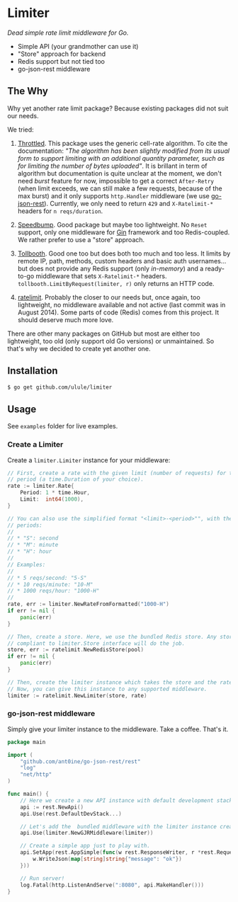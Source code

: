 # Limiter

*Dead simple rate limit middleware for Go.*

* Simple API (your grandmother can use it)
* "Store" approach for backend
* Redis support but not tied too
* go-json-rest middleware

## The Why

Why yet another rate limit package? Because existing packages did not suit our needs.

We tried:

1. [Throttled][1]. This package uses the generic cell-rate algorithm. To cite the
documentation: *"The algorithm has been slightly modified from its usual form to
support limiting with an additional quantity parameter, such as for limiting the
number of bytes uploaded"*. It is brillant in term of algorithm but
documentation is quite unclear at the moment, we don't need *burst* feature for
now, impossible to get a correct `After-Retry` (when limit exceeds, we can still
make a few requests, because of the max burst) and it only supports ``http.Handler``
middleware (we use [go-json-rest][2]). Currently, we only need to return `429`
and `X-Ratelimit-*` headers for `n reqs/duration`.

2. [Speedbump][3]. Good package but maybe too lightweight. No `Reset` support,
only one middleware for [Gin][4] framework and too Redis-coupled. We rather
prefer to use a "store" approach.

3. [Tollbooth][5]. Good one too but does both too much and too less. It limits by
remote IP, path, methods, custom headers and basic auth usernames... but does not
provide any Redis support (only *in-memory*) and a ready-to-go middleware that sets
`X-Ratelimit-*` headers. `tollbooth.LimitByRequest(limiter, r)` only returns an HTTP
code.

4. [ratelimit][6]. Probably the closer to our needs but, once again, too
lightweight, no middleware available and not active (last commit was in August
2014). Some parts of code (Redis) comes from this project. It should deserve much
more love.

There are other many packages on GitHub but most are either too lightweight, too
old (only support old Go versions) or unmaintained. So that's why we decided to
create yet another one.

## Installation

```bash
$ go get github.com/ulule/limiter
```

## Usage

See `examples` folder for live examples.

### Create a Limiter

Create a `limiter.Limiter` instance for your middleware:

```go
// First, create a rate with the given limit (number of requests) for the given
// period (a time.Duration of your choice).
rate := limiter.Rate{
    Period: 1 * time.Hour,
    Limit:  int64(1000),
}

// You can also use the simplified format "<limit>-<period>"", with the given
// periods:
//
// * "S": second
// * "M": minute
// * "H": hour
//
// Examples:
//
// * 5 reqs/second: "5-S"
// * 10 reqs/minute: "10-M"
// * 1000 reqs/hour: "1000-H"
//
rate, err := limiter.NewRateFromFormatted("1000-H")
if err != nil {
    panic(err)
}

// Then, create a store. Here, we use the bundled Redis store. Any store
// compliant to limiter.Store interface will do the job.
store, err := ratelimit.NewRedisStore(pool)
if err != nil {
    panic(err)
}

// Then, create the limiter instance which takes the store and the rate as arguments.
// Now, you can give this instance to any supported middleware.
limiter := ratelimit.NewLimiter(store, rate)
```

### go-json-rest middleware

Simply give your limiter instance to the middleware. Take a coffee. That's it.

```go
package main

import (
    "github.com/ant0ine/go-json-rest/rest"
    "log"
    "net/http"
)

func main() {
    // Here we create a new API instance with default development stack.
    api := rest.NewApi()
    api.Use(rest.DefaultDevStack...)

    // Let's add the  bundled middleware with the limiter instance created above.
    api.Use(limiter.NewGJRMiddleware(limiter))

    // Create a simple app just to play with.
    api.SetApp(rest.AppSimple(func(w rest.ResponseWriter, r *rest.Request) {
        w.WriteJson(map[string]string{"message": "ok"})
    }))

    // Run server!
    log.Fatal(http.ListenAndServe(":8080", api.MakeHandler()))
}
```

[1]: https://github.com/throttled/throttled
[2]: https://github.com/ant0ine/go-json-rest
[3]: https://github.com/etcinit/speedbump
[4]: https://github.com/gin-gonic/gin
[5]: https://github.com/didip/tollbooth
[6]: https://github.com/r8k/ratelimit
